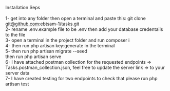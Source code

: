 Installation Seps <br>
<br>
1- get into any folder then open a terminal and paste this: git clone git@github.com:ebtsam-1/tasks.git <br>
2- rename .env.example file to be .env then add your database credentails to the file <br>
3- open a terminal in the project folder and run composer i <br>
4- then run php artisan key:generate in the terminal <br>
5- then run  php artisan migrate --seed <br>
then run php artisan serve <br>
6- I have attached postman collection for the requested endpoints => Tasks.postman_collection.json, feel free to update the server link => to your server data <br>
7- I have created testing for two endpoints to check that please run php artisan test <br>

